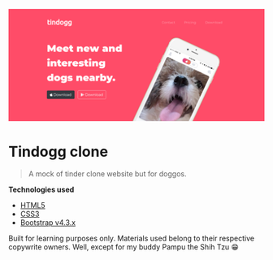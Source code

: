 <a href="https://jsebaltazar.github.io/tindog-clone/"><img src="https://github.com/jsebaltazar/tindog-clone/blob/master/images/screenshot.png" title="tindogg-clone" alt="tindogg-clone"></a>

# Tindogg clone 

> A mock of tinder clone website but for doggos. 

**Technologies used**
- <a href="https://developer.mozilla.org/en-US/docs/Web/Guide/HTML/HTML5">HTML5</a>
- <a href="https://developer.mozilla.org/en-US/docs/Web/CSS"> CSS3</a>
- <a href="https://getbootstrap.com/">Bootstrap v4.3.x</a>


Built for learning purposes only. Materials used belong to their respective copywrite owners. Well, except for my buddy Pampu the Shih Tzu 😁

